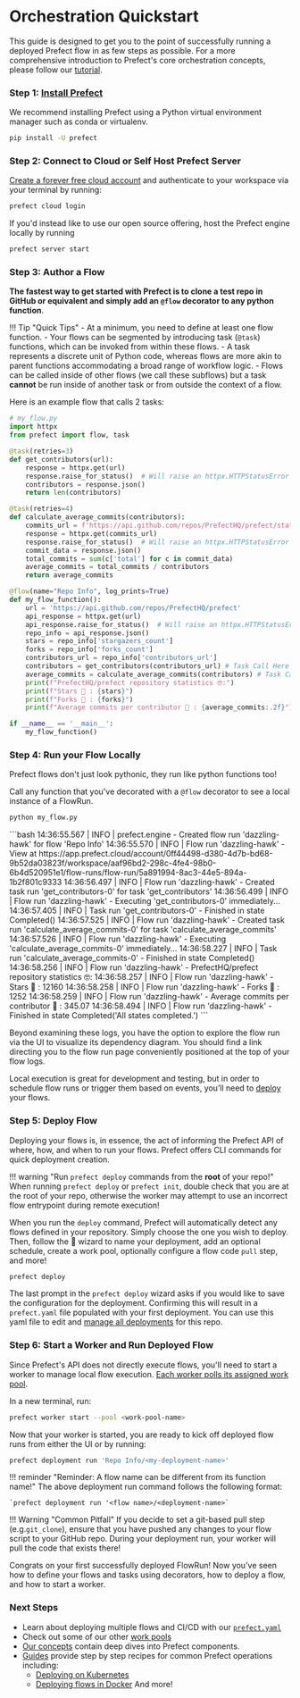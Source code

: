 # Orchestration Quickstart

This guide is designed to get you to the point of successfully running a deployed Prefect flow in as few steps as possible. For a more comprehensive introduction to Prefect's core orchestration concepts, please follow our [tutorial](/tutorial/index/).

### Step 1: [Install Prefect](/getting-started/installation/)

We recommend installing Prefect using a Python virtual environment manager such as conda or virtualenv.

```bash 
pip install -U prefect
```
### Step 2: Connect to Cloud or Self Host Prefect Server
[Create a forever free cloud account](/cloud/cloud-quickstart) and authenticate to your workspace via your terminal by running:
```bash
prefect cloud login
```
If you'd instead like to use our open source offering, host the Prefect engine locally by running
```bash
prefect server start
```

### Step 3: Author a Flow
**The fastest way to get started with Prefect is to clone a test repo in GitHub or equivalent and simply add an `@flow` decorator to any python function**.

!!! Tip "Quick Tips"
    - At a minimum, you need to define at least one flow function.
    - Your flows can be segmented by introducing task (`@task`) functions, which can be invoked from within these flows.
    - A task represents a discrete unit of Python code, whereas flows are more akin to parent functions accommodating a broad range of workflow logic.
    - Flows can be called inside of other flows (we call these subflows) but a task **cannot** be run inside of another task or from outside the context of a flow.

Here is an example flow that calls 2 tasks:

```python
# my_flow.py
import httpx
from prefect import flow, task

@task(retries=3)
def get_contributors(url):
    response = httpx.get(url)
    response.raise_for_status()  # Will raise an httpx.HTTPStatusError if the request fails
    contributors = response.json()
    return len(contributors)

@task(retries=4)
def calculate_average_commits(contributors):
    commits_url = f'https://api.github.com/repos/PrefectHQ/prefect/stats/contributors'
    response = httpx.get(commits_url)
    response.raise_for_status()  # Will raise an httpx.HTTPStatusError if the request fails
    commit_data = response.json()
    total_commits = sum(c['total'] for c in commit_data)
    average_commits = total_commits / contributors
    return average_commits

@flow(name="Repo Info", log_prints=True)
def my_flow_function():
    url = 'https://api.github.com/repos/PrefectHQ/prefect'
    api_response = httpx.get(url)
    api_response.raise_for_status()  # Will raise an httpx.HTTPStatusError if the request fails
    repo_info = api_response.json()
    stars = repo_info['stargazers_count']
    forks = repo_info['forks_count']
    contributors_url = repo_info['contributors_url']
    contributors = get_contributors(contributors_url) # Task Call Here
    average_commits = calculate_average_commits(contributors) # Task Call Here
    print(f"PrefectHQ/prefect repository statistics 🤓:")
    print(f"Stars 🌠 : {stars}")
    print(f"Forks 🍴 : {forks}")
    print(f"Average commits per contributor 💌 : {average_commits:.2f}")

if __name__ == '__main__':
    my_flow_function()
```

### Step 4: Run your Flow Locally
Prefect flows don't just look pythonic, they run like python functions too! 

Call any function that you've decorated with a `@flow` decorator to see a local instance of a FlowRun.

```bash
python my_flow.py
``` 

<div class="terminal">
```bash
14:36:55.567 | INFO    | prefect.engine - Created flow run 'dazzling-hawk' for flow 'Repo Info'
14:36:55.570 | INFO    | Flow run 'dazzling-hawk' - View at https://app.prefect.cloud/account/0ff44498-d380-4d7b-bd68-9b52da03823f/workspace/aaf96bd2-298c-4fe4-98b0-6b4d520951e1/flow-runs/flow-run/5a891994-8ac3-44e5-894a-1b2f801c9333
14:36:56.497 | INFO    | Flow run 'dazzling-hawk' - Created task run 'get_contributors-0' for task 'get_contributors'
14:36:56.499 | INFO    | Flow run 'dazzling-hawk' - Executing 'get_contributors-0' immediately...
14:36:57.405 | INFO    | Task run 'get_contributors-0' - Finished in state Completed()
14:36:57.525 | INFO    | Flow run 'dazzling-hawk' - Created task run 'calculate_average_commits-0' for task 'calculate_average_commits'
14:36:57.526 | INFO    | Flow run 'dazzling-hawk' - Executing 'calculate_average_commits-0' immediately...
14:36:58.227 | INFO    | Task run 'calculate_average_commits-0' - Finished in state Completed()
14:36:58.256 | INFO    | Flow run 'dazzling-hawk' - PrefectHQ/prefect repository statistics 🤓:
14:36:58.257 | INFO    | Flow run 'dazzling-hawk' - Stars 🌠 : 12160
14:36:58.258 | INFO    | Flow run 'dazzling-hawk' - Forks 🍴 : 1252
14:36:58.259 | INFO    | Flow run 'dazzling-hawk' - Average commits per contributor 💌 : 345.07
14:36:58.494 | INFO    | Flow run 'dazzling-hawk' - Finished in state Completed('All states completed.')
```
</div>


Beyond examining these logs, you have the option to explore the flow run via the UI to visualize its dependency diagram. You should find a link directing you to the flow run page conveniently positioned at the top of your flow logs.

Local execution is great for development and testing, but in order to schedule flow runs or trigger them based on events, you’ll need to [deploy](/tutorial/deployments/) your flows.


### Step 5: Deploy Flow

Deploying your flows is, in essence, the act of informing the Prefect API of where, how, and when to run your flows. Prefect offers CLI commands for quick deployment creation.

!!! warning "Run `prefect deploy` commands from the **root** of your repo!"
    When running `prefect deploy` or `prefect init`, double check that you are at the root of your repo, otherwise the worker may attempt to use an incorrect flow entrypoint during remote execution!

When you run the `deploy` command, Prefect will automatically detect any flows defined in your repository. Simply choose the one you wish to deploy. Then, follow the 🧙 wizard to name your deployment, add an optional schedule, create a work pool, optionally configure a flow code `pull` step, and more!

```bash
prefect deploy
```
The last prompt in the `prefect deploy` wizard asks if you would like to save the configuration for the deployment. Confirming this will result in a `prefect.yaml` file populated with your first deployment. You can use this yaml file to edit and [manage all deployments](/concepts/deployments-ux/) for this repo.

### Step 6: Start a Worker and Run Deployed Flow

Since Prefect's API does not directly execute flows, you'll need to start a worker to manage local flow execution. [Each worker polls its assigned work pool](https://docs.prefect.io/2.10.18/tutorial/deployments/#why-work-pools-and-workers).

In a new terminal, run:
```bash
prefect worker start --pool <work-pool-name>
```

Now that your worker is started, you are ready to kick off deployed flow runs from either the UI or by running:

```bash
prefect deployment run 'Repo Info/<my-deployment-name>'
```

!!! reminder "Reminder: A flow name can be different from its function name!"
    The above deployment run command follows the following format:
    
    `prefect deployment run '<flow name>/<deployment-name>`

!!! Warning "Common Pitfall"
    If you decide to set a git-based pull step (e.g.`git_clone`), ensure that you have pushed any changes to your flow script to your GitHub repo. During your deployment run, your worker will pull the code that exists there!

Congrats on your first successfully deployed FlowRun! Now you've seen how to define your flows and tasks using decorators, how to deploy a flow, and how to start a worker.

### Next Steps

- Learn about deploying multiple flows and CI/CD with our [`prefect.yaml`](/concepts/projects/#the-prefect-yaml-file)
- Check out some of our other [work pools](/concepts/work-pools/)
- [Our concepts](/concepts/) contain deep dives into Prefect components.
- [Guides](/guides/) provide step by step recipes for common Prefect operations including:
    - [Deploying on Kubernetes](/guides/deployment/helm-worker/)
    - [Deploying flows in Docker](/guides/deployment/docker/)
And more!